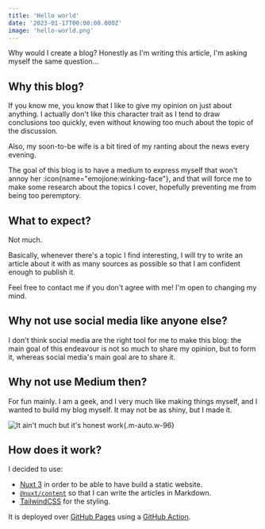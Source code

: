 ```yaml
---
title: 'Hello world'
date: '2023-01-17T00:00:00.000Z'
image: 'hello-world.png'
---
```


Why would I create a blog? Honestly as I'm writing this article, I'm asking myself the same question...

<!--more-->
## Why this blog?
If you know me, you know that I like to give my opinion on just about anything.
I actually don't like this character trait as I tend to draw conclusions too quickly, even without knowing too much about the topic of the discussion.

Also, my soon-to-be wife is a bit tired of my ranting about the news every evening.

The goal of this blog is to have a medium to express myself that won't annoy her :icon{name="emojione:winking-face"}, and that will force me to make some research about the topics I cover, hopefully preventing me from being too peremptory.

## What to expect?
Not much.

Basically, whenever there's a topic I find interesting, I will try to write an article about it with as many sources as possible so that I am confident enough to publish it.

Feel free to contact me if you don't agree with me! I'm open to changing my mind.

## Why not use social media like anyone else?
I don't think social media are the right tool for me to make this blog: the main goal of this endeavour is not so much to share my opinion, but to form it, whereas social media's main goal are to share it.

## Why not use Medium then?
For fun mainly. I am a geek, and I very much like making things myself, and I wanted to build my blog myself. It may not be as shiny, but I made it.

![It ain't much but it's honest work](/memes/work.jpg){.m-auto.w-96}

## How does it work?
I decided to use:
- [Nuxt 3](https://nuxt.com/v3) in order to be able to have build a static website.
- [`@nuxt/content`](https://content.nuxtjs.org/) so that I can write the articles in Markdown.
- [TailwindCSS](https://tailwindcss.com/) for the styling.

It is deployed over [GitHub Pages](https://pages.github.com/) using a [GitHub Action](https://github.com/actions/deploy-pages/).
